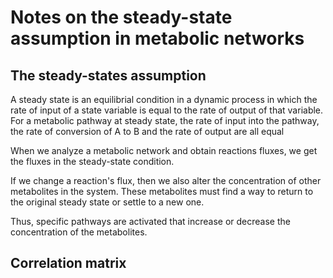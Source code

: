 # Notes on the steady-state assumption in metabolic networks


## The steady-states assumption

A steady state is an equilibrial condition in a dynamic process in which the rate of input of a state variable is equal to the rate of output of that variable.
For a metabolic pathway at steady state, the rate of input into the pathway, the rate of conversion of A to B and the rate of output are all equal

When we analyze a metabolic network and obtain reactions fluxes, we get the fluxes in the steady-state condition.

If we change a reaction's flux, then we also alter the concentration of other metabolites in the system.
These metabolites must find a way to return to the original steady state or settle to a new one.

Thus, specific pathways are activated that increase or decrease the concentration of the metabolites.


## Correlation matrix

